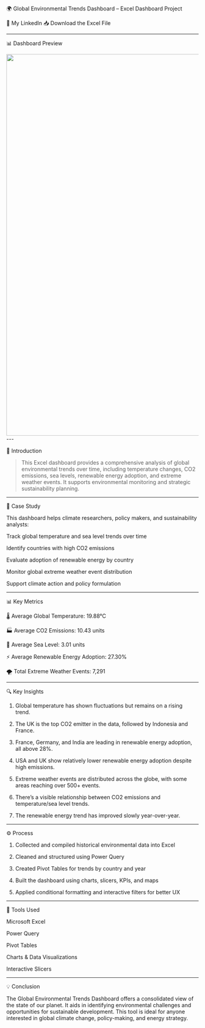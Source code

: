 

🌍 Global Environmental Trends Dashboard – Excel Dashboard Project

🔗 My LinkedIn
📥 Download the Excel File


---

📊 Dashboard Preview

<img src="https://your-image-hosting-link.com/environmental_dashboard_preview.jpg" width="1000">
---

📝 Introduction

> This Excel dashboard provides a comprehensive analysis of global environmental trends over time, including temperature changes, CO2 emissions, sea levels, renewable energy adoption, and extreme weather events. It supports environmental monitoring and strategic sustainability planning.




---

🎯 Case Study

This dashboard helps climate researchers, policy makers, and sustainability analysts:

Track global temperature and sea level trends over time

Identify countries with high CO2 emissions

Evaluate adoption of renewable energy by country

Monitor global extreme weather event distribution

Support climate action and policy formulation



---

📊 Key Metrics

🌡️ Average Global Temperature: 19.88°C

🏭 Average CO2 Emissions: 10.43 units

🌊 Average Sea Level: 3.01 units

⚡ Average Renewable Energy Adoption: 27.30%

🌪️ Total Extreme Weather Events: 7,291



---

🔍 Key Insights

1. Global temperature has shown fluctuations but remains on a rising trend.


2. The UK is the top CO2 emitter in the data, followed by Indonesia and France.


3. France, Germany, and India are leading in renewable energy adoption, all above 28%.


4. USA and UK show relatively lower renewable energy adoption despite high emissions.


5. Extreme weather events are distributed across the globe, with some areas reaching over 500+ events.


6. There’s a visible relationship between CO2 emissions and temperature/sea level trends.


7. The renewable energy trend has improved slowly year-over-year.




---

⚙️ Process

1. Collected and compiled historical environmental data into Excel


2. Cleaned and structured using Power Query


3. Created Pivot Tables for trends by country and year


4. Built the dashboard using charts, slicers, KPIs, and maps


5. Applied conditional formatting and interactive filters for better UX




---

🧰 Tools Used

Microsoft Excel

Power Query

Pivot Tables

Charts & Data Visualizations

Interactive Slicers



---

💡 Conclusion

The Global Environmental Trends Dashboard offers a consolidated view of the state of our planet. It aids in identifying environmental challenges and opportunities for sustainable development. This tool is ideal for anyone interested in global climate change, policy-making, and energy strategy.

